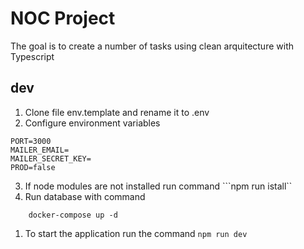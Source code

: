 # NOC Project

The goal is to create a number of tasks using clean arquitecture with Typescript

## dev
1. Clone file env.template and rename it to .env
2. Configure environment variables
 
```dotnetcli
PORT=3000
MAILER_EMAIL= 
MAILER_SECRET_KEY=
PROD=false
```

3. If node modules are not installed run command ```npm run istall``
4. Run database with command 
``` 
    docker-compose up -d
```
1. To start the application run the command ```npm run dev```